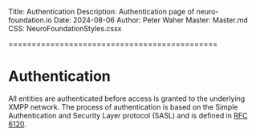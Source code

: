Title: Authentication
Description: Authentication page of neuro-foundation.io
Date: 2024-08-06
Author: Peter Waher
Master: Master.md
CSS: NeuroFoundationStyles.cssx

=============================================

Authentication
========================

All entities are authenticated before access is granted to the underlying XMPP network. The process of authentication is based on the
Simple Authentication and Security Layer protocol (SASL) and is defined in [RFC 6120](https://tools.ietf.org/html/rfc6120).